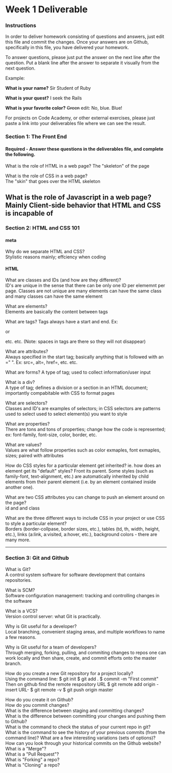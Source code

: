# Week 1 Deliverable  

### Instructions  

In order to deliver homework consisting of questions and answers, just edit this file and commit the changes.  Once your answers are on Github, specifically in this file, you have delivered your homework.  
  
To answer questions, please just put the answer on the next line after the question.  Put a blank line after the answer to separate it visually from the next question.  

Example:  

**What is your name?**
Sir Student of Ruby

**What is your quest?**
I seek the Rails  

**What is your favorite color?**
~~Green~~ edit:  No, blue.  Blue!  

For projects on Code Academy, or other external exercises, please just paste a link into your deliverables file where we can see the result.  

### Section 1: The Front End
#### Required - Answer these questions in the deliverables file, and complete the following. 
What is the role of HTML in a web page? 
The "skeleton" of the page

What is the role of CSS in a web page?  
The "skin" that goes over the HTML skeleton

What is the role of Javascript in a web page?  
Mainly Client-side behavior that HTML and CSS is incapable of
---

### Section 2: HTML and CSS 101

#### meta
Why do we separate HTML and CSS?  
Stylistic reasons mainly; effciency when coding

#### HTML
What are classes and IDs (and how are they different)?  
ID's are unique in the sense that there can be only one ID per elememnt per page. Classes are not unique are many elements can have the same class and many classes can have the same element

What are elements?  
Elements are basically the content between tags

What are tags? 
Tags always have a start and end. Ex: <p ></p > or <ol ></ol > etc. etc. (Note: spaces in tags are there so they will not disappear)

What are attributes?  
Always specified in the start tag; basically anything that is followed with an =" ". Ex: src=, alt=, href=, etc. etc.

What are forms? 
A type of tag; used to collect information/user input

What is a div?  
A type of tag; defines a division or a section in an HTML document; importantly compabitable with CSS to format pages

What are selectors?  
Classes and ID's are examples of selectors; in CSS selectors are patterns used to select used to select element(s) you want to style

What are properties?  
There are tons and tons of properties; change how the code is represented; ex: font-family, font-size, color, border, etc.

What are values?  
Values are what follow properties such as color exmaples, font exmaples, sizes; paired with attributes

How do CSS styles for a particular element get inherited? ie. how does an element get its "default" styles? 
Front its parent. Some styles (such as family-font, text-alignment, etc.) are automatically inherited by child elements from their parent element (i.e. by an element contained inside another one).

What are two CSS attributes you can change to push an element around on the page?  
id and and class

What are the three different ways to include CSS in your project or use CSS to style a particular element?  
Borders (border-collpase, border sizes, etc.), tables (td, th, width, height, etc.), links (a:link, a:visited, a:hover, etc.), background colors - there are many more. 

---
### Section 3: Git and Github  
What is Git?  
A control system software for software development that contains repositories.  

What is SCM?  
Software configuration management: tracking and controlling changes in the software

What is a VCS?  
Version control server: what Git is practically.

Why is Git useful for a developer?  
Local branching, convenient staging areas, and multiple workflows to name a few reasons.

Why is Git useful for a team of developers?  
Through merging, forking, pulling, and commiting changes to repos one can work locally and then share, create, and commit efforts onto the master branch.

How do you create a new Git repository for a project locally?  
Using the command line:
$ git init
$ git add .
$ commit -m "First commit"
Then on github find the remote respository URL
$ git remote add origin -insert URL-
$ git remote -v
$ git push origin master


How do you create it on Github?  
How do you commit changes?  
What is the difference between staging and committing changes?  
What is the difference between committing your changes and pushing them to Github?  
What is the command to check the status of your current repo in git?  
What is the command to see the history of your previous commits (from the command line)?  What are a few interesting variations (sets of options)?  
How can you look through your historical commits on the Github website?  
What is a "Merge"?  
What is a "Pull Request"?  
What is "Forking" a repo?  
What is "Cloning" a repo?  
